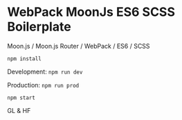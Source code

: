 # WebPack MoonJs ES6 SCSS Boilerplate
Moon.js / Moon.js Router / WebPack / ES6 / SCSS

`npm install`

Development: `npm run dev`

Production: `npm run prod`

`npm start`

GL & HF
